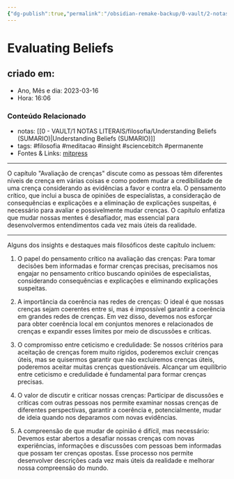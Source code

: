 ```yaml
---
{"dg-publish":true,"permalink":"/obsidian-remake-backup/0-vault/2-notas-permanentes/testando-as-crencas/","tags":["permanente","filosofia","meditacao","insight","sciencebitch"],"dgHomeLink":true,"dgShowLocalGraph":true,"dgShowFileTree":true,"dgEnableSearch":true,"noteIcon":""}
---
```



# Evaluating Beliefs

## criado em: 

- Ano, Mês e dia: 2023-03-16
- Hora: 16:06

### Conteúdo Relacionado

- notas: [[0 - VAULT/1 NOTAS LITERAIS/filosofia/Understanding Beliefs (SUMARIO)\|Understanding Beliefs (SUMARIO)]]
- tags: #filosofia #meditacao #insight #sciencebitch #permanente
- Fontes & Links: [mitpress](https://mitpress.mit.edu/9780262526432/understanding-beliefs/)
---

O capítulo "Avaliação de crenças" discute como as pessoas têm diferentes níveis de crença em várias coisas e como podem mudar a credibilidade de uma crença considerando as evidências a favor e contra ela. O pensamento crítico, que inclui a busca de opiniões de especialistas, a consideração de consequências e explicações e a eliminação de explicações suspeitas, é necessário para avaliar e possivelmente mudar crenças. O capítulo enfatiza que mudar nossas mentes é desafiador, mas essencial para desenvolvermos entendimentos cada vez mais úteis da realidade.

---

Alguns dos insights e destaques mais filosóficos deste capítulo incluem:

1. O papel do pensamento crítico na avaliação das crenças: Para tomar decisões bem informadas e formar crenças precisas, precisamos nos engajar no pensamento crítico buscando opiniões de especialistas, considerando consequências e explicações e eliminando explicações suspeitas.

2. A importância da coerência nas redes de crenças: O ideal é que nossas crenças sejam coerentes entre si, mas é impossível garantir a coerência em grandes redes de crenças. Em vez disso, devemos nos esforçar para obter coerência local em conjuntos menores e relacionados de crenças e expandir esses limites por meio de discussões e críticas.

3. O compromisso entre ceticismo e credulidade: Se nossos critérios para aceitação de crenças forem muito rígidos, poderemos excluir crenças úteis, mas se quisermos garantir que não excluiremos crenças úteis, poderemos aceitar muitas crenças questionáveis. Alcançar um equilíbrio entre ceticismo e credulidade é fundamental para formar crenças precisas.

4. O valor de discutir e criticar nossas crenças: Participar de discussões e críticas com outras pessoas nos permite examinar nossas crenças de diferentes perspectivas, garantir a coerência e, potencialmente, mudar de ideia quando nos deparamos com novas evidências.

5. A compreensão de que mudar de opinião é difícil, mas necessário: Devemos estar abertos a desafiar nossas crenças com novas experiências, informações e discussões com pessoas bem informadas que possam ter crenças opostas. Esse processo nos permite desenvolver descrições cada vez mais úteis da realidade e melhorar nossa compreensão do mundo.